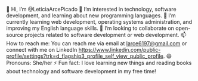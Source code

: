👋 Hi, I’m @LeticiaArcePicado
👀 I’m interested in technology, software development, and learning about new programming languages.
🌱 I’m currently learning web development, operating systems administration, and improving my English language skills.
💞️ I’m looking to collaborate on open-source projects related to software development or web development.
📫 How to reach me: You can reach me via email at larce6197@gmail.com or connect with me on LinkedIn https://www.linkedin.com/public-profile/settings?trk=d_flagship3_profile_self_view_public_profile.
😄 Pronouns: She/her
⚡ Fun fact: I love learning new things and reading books about technology and software development in my free time!
